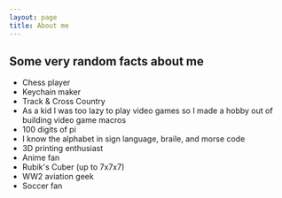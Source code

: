 ```yaml
---
layout: page
title: About me
---
```


## Some very random facts about me
- Chess player
- Keychain maker
- Track & Cross Country
- As a kid I was too lazy to play video games so I made a hobby out of building video game macros
- 100 digits of pi
- I know the alphabet in sign language, braile, and morse code
- 3D printing enthusiast
- Anime fan
- Rubik's Cuber (up to 7x7x7)
- WW2 aviation geek
- Soccer fan
